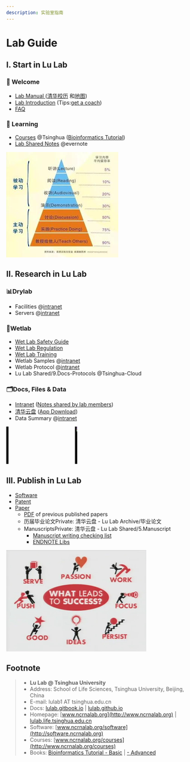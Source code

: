 ```yaml
---
description: 实验室指南
---
```


# Lab Guide

## I. Start in Lu Lab

### 🎉 Welcome <a id="Welcome"></a>

* [Lab Manual ](https://cloud.tsinghua.edu.cn/f/a1a8c0ab37e643ec97ae/) \([清华校历](https://cn.bing.com/search?q=%E6%B8%85%E5%8D%8E%E5%A4%A7%E5%AD%A6+%E6%A0%A1%E5%8E%86&qs=n&form=QBLH&sp=-1&pq=%E6%B8%85%E5%8D%8E%E5%A4%A7%E5%AD%A6+%E6%A0%A1%E5%8E%86&sc=5-7&sk=&cvid=E012CF87B239486DA741BC1E40498B82) 和[地图](https://cn.bing.com/search?q=%E6%B8%85%E5%8D%8E%E5%A4%A7%E5%AD%A6+%E5%9C%B0%E5%9B%BE&go=Search&qs=ds&form=QBRE)\)
* [Lab Introduction](https://cloud.tsinghua.edu.cn/f/c73ace6a5d7547c9ba23/) \(Tips:[get a coach](https://www.ted.com/talks/atul_gawande_want_to_get_great_at_something_get_a_coach)\)
* [FAQ](faq/)

### 📖 Learning <a id="Learning"></a>

* [Courses](https://www.ncrnalab.org/courses) @Tsinghua \([Bioinformatics Tutorial](https://lulab2.gitbook.io)\)
* [Lab Shared Notes](https://www.yinxiang.com/everhub/personal/336255) @evernote

![](.gitbook/assets/learning.jpg)

## II. Research in Lu Lab

### 📊Drylab

* Facilities @[intranet](https://lulab.gitbook.io/intranet)
* Servers  @[intranet](https://lulab.gitbook.io/intranet)

### 🧪Wetlab

* [Wet Lab Safety Guide](wet-lab-guide/wetlab_safety/)
* [Wet Lab Regulation](wet-lab-guide/wetlab_regulation.md)
* [Wet Lab Training](wet-lab-guide/wetlab_training/)
* Wetlab Samples @[intranet](https://lulab.gitbook.io/intranet)
* Wetlab Protocol @[intranet](https://lulab.gitbook.io/intranet)
* Lu Lab Shared/9.Docs-Protocols  @Tsinghua-Cloud

### 🗂Docs, Files & Data

* [Intranet](https://lulab.gitbook.io/intranet) \([Notes shared by lab members](https://github.com/lulab/intranet/projects/1?fullscreen=true)\)
* [清华云盘](https://cloud.tsinghua.edu.cn) \([App Download](https://www.seafile.com/download)\)
* Data Summary @[intranet](https://lulab.gitbook.io/intranet)

![](.gitbook/assets/science.gif)

## III. Publish in Lu Lab

* [Software](http://www.ncrnalab.org/software)
* [Patent](https://www.ncrnalab.org/open/#%E7%9B%B8%E5%85%B3%E4%B8%93%E5%88%A9)
* [Paper](https://www.ncrnalab.org/publications/)
  * [PDF](https://cloud.tsinghua.edu.cn/d/46ebd01fd0484f468152/) of previous published papers
  * 历届毕业论文Private: 清华云盘 - Lu Lab Archive/毕业论文
  * ManuscriptsPrivate: 清华云盘 - Lu Lab Shared/5.Manuscript
    * [Manuscript writing checking list](faq/writing.md)
    * [ENDNOTE Libs](https://cloud.tsinghua.edu.cn/d/928f3f4a8c8d4ab8b8ad/?p=%2FENDNOTE&mode=list)

![](.gitbook/assets/success.png)

## Footnote

> * **Lu Lab @ Tsinghua University**
> * Address:   School of Life Sciences, Tsinghua University, Beijing, China
> * E-mail:    lulab1 AT tsinghua.edu.cn
> * Docs: [lulab.gitbook.io](http://lulab.gitbook.io)  \|  [lulab.github.io](http://lulab.github.io)
> * Homepage:   [www.ncrnalab.org](http://www.ncrnalab.org)  \|  [lulab.life.tsinghua.edu.cn](http://lulab.life.tsinghua.edu.cn)
> * Software:  [www.ncrnalab.org/software](http://software.ncrnalab.org)
> * Courses:  [www.ncrnalab.org/courses](http://www.ncrnalab.org/courses)
> * Books: [Bioinformatics Tutorial - Basic](https://lulab2.gitbook.io)  \|  [- Advanced](https://lulab1.gitbook.io)

